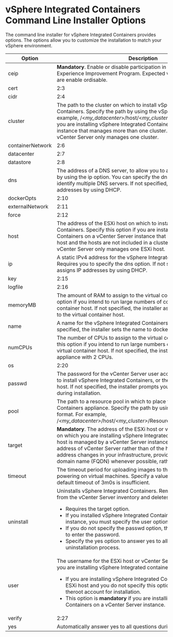 # vSphere Integrated Containers Command Line Installer Options

The command line installer for vSphere Integrated Containers provides options. The options allow you to customize the installation to match your vSphere environment.

<table>
  <thead>
    <tr>
      <th><strong>Option</strong></th>
      <th><strong>Description</strong></th>
    </tr>
  </thead>
  <tbody>
    <tr>
      <td><span class="style1">ceip</span></td>
      <td><strong>Mandatory</strong>. Enable or disable participation in the VMware Customer Experience Improvement Program. Expected values are&nbsp;enable&nbsp;ordisable.</td>
    </tr>
    <tr>
      <td><span class="style1">cert</span></td>
      <td>2:3</td>
    </tr>
    <tr>
      <td><span class="style1">cidr</span></td>
      <td>2:4</td>
    </tr>
    <tr>
      <td><span class="style1">cluster</span></td>
      <td>The path to the cluster on which to install vSphere Integrated Containers. Specify the path by using the vSphere&nbsp;<span class="style1">govc</span>&nbsp;CLI format. For example,&nbsp;<span class="style1">/&lt;<em>my_datacenter</em>&gt;/host/&lt;<em>my_cluster</em>&gt;/</span>. Specify this option if you are installing vSphere Integrated Containers on a vCenter Server instance that manages more than one cluster. Omit this option if vCenter Server only manages one cluster.</td>
    </tr>
    <tr>
      <td><span class="style1">containerNetwork</span></td>
      <td>2:6</td>
    </tr>
    <tr>
      <td><span class="style1">datacenter</span></td>
      <td>2:7</td>
    </tr>
    <tr>
      <td><span class="style1">datastore</span></td>
      <td>2:8</td>
    </tr>
    <tr>
      <td><span class="style1">dns</span></td>
      <td>The address of a DNS server, to allow you to assign static IP addresses by using the&nbsp;ip&nbsp;option. You can specify the&nbsp;<span class="style1">dns</span>&nbsp;option multiple times, to identify multiple DNS servers. If not specified, the installer assigns IP addresses by using DHCP.</td>
    </tr>
    <tr>
      <td><span class="style1">dockerOpts</span></td>
      <td>2:10</td>
    </tr>
    <tr>
      <td><span class="style1">externalNetwork</span></td>
      <td>2:11</td>
    </tr>
    <tr>
      <td><span class="style1">force</span></td>
      <td>2:12</td>
    </tr>
    <tr>
      <td><span class="style1">host</span></td>
      <td>The address of the ESXi host on which to install vSphere Integrated Containers. Specify this option if you are installing vSphere Integrated Containers on a vCenter Server instance that manages more than one host and the hosts are not included in a cluster. Omit this option if vCenter Server only manages one ESXi host.</td>
    </tr>
    <tr>
      <td><span class="style1">ip</span></td>
      <td>A static IPv4 address for the vSphere Integrated Containers appliance. Requires you to specify the&nbsp;<span class="style1">dns</span>&nbsp;option. If not specified, the installer assigns IP addresses by using DHCP.</td>
    </tr>
    <tr>
      <td><span class="style1">key</span></td>
      <td>2:15</td>
    </tr>
    <tr>
      <td><span class="style1">logfile</span></td>
      <td>2:16</td>
    </tr>
    <tr>
      <td><span class="style1">memoryMB</span></td>
      <td>The amount of RAM to assign to the virtual container host. Specify this option if you intend to run large numbers of containers in this virtual container host. If not specified, the installer assigns 2048 MB of RAM to the virtual container host.</td>
    </tr>
    <tr>
      <td><span class="style1">name</span></td>
      <td>A name for the vSphere Integrated Containers appliance. If not specified, the installer sets the name to&nbsp;docker-appliance.</td>
    </tr>
    <tr>
      <td><span class="style1">numCPUs</span></td>
      <td>The number of CPUs to assign to the virtual container host. Specify this option if you intend to run large numbers of containers in this virtual container host. If not specified, the installer creates the appliance with 2 CPUs.</td>
    </tr>
    <tr>
      <td><span class="style1">os</span></td>
      <td>2:20</td>
    </tr>
    <tr>
      <td><span class="style1">passwd</span></td>
      <td>The password for the vCenter Server user account that you are using to install vSphere Integrated Containers, or the password for the ESXi host. If not specified, the installer prompts you to enter the password during installation.</td>
    </tr>
    <tr>
      <td><span class="style1">pool</span></td>
      <td>The path to a resource pool in which to place the vSphere Integrated Containers appliance. Specify the path by using the vSphere&nbsp;<span class="style1">govc</span>&nbsp;CLI format. For example, <span class="style1">/<em>&lt;my_datacenter&gt;</em>/host/<em>&lt;my_cluster&gt;</em>/Resources/<em>&lt;my_resource_pool&gt;</em></span>.</td>
    </tr>
    <tr>
      <td><span class="style1">target</span></td>
      <td><strong>Mandatory</strong>. The address of the ESXi host or vCenter Server instance on which you are installing vSphere Integrated containers. If an ESXi host is managed by a vCenter Server instance, you must provide the address of vCenter Server rather than of the host. To facilitate IP address changes in your infrastructure, provide a fully qualified domain name (FQDN) whenever possible, rather than an IP address.</td>
    </tr>
    <tr>
      <td><span class="style1">timeout</span></td>
      <td>The timeout period for uploading images to the ESXi host and powering on virtual machines. Specify a value in the format&nbsp;<span class="style1">XmYs</span>&nbsp;if the default timeout of 3m0s is insufficient.</td>
    </tr>
    <tr>
      <td><span class="style1">uninstall</span></td>
      <td>Uninstalls vSphere Integrated Containers. Removes all virtual machines from the vCenter Server inventory and deletes all files from storage.
          <ul>
            <li>Requires the&nbsp;<span class="style1">target</span>&nbsp;option.</li>
            <li>If you installed vSphere Integrated Containers on a vCenter Server instance, you must specify the&nbsp;<span class="style1">user</span>&nbsp;option.</li>
            <li>If you do not specify the&nbsp;<span class="style1">passwd</span>&nbsp;option, the installer prompts you to enter the password.</li>
            <li>Specify the&nbsp;<span class="style1">yes</span>&nbsp;option to answer yes to all questions during the uninstallation process.</li>
          </ul></td>
    </tr>
    <tr>
      <td><span class="style1">user</span></td>
      <td>The username for the ESXi host or vCenter Server instance on which you are installing vSphere Integrated containers.
          <ul>
            <li>If you are installing vSphere Integrated Containers directly on an ESXi host and you do not specify this option, the installer uses theroot&nbsp;account for installation.</li>
            <li>This option is&nbsp;<strong>mandatory</strong>&nbsp;if you are installing vSphere Integrated Containers on a vCenter Server instance.</li>
          </ul></td>
    </tr>
    <tr>
      <td><span class="style1">verify</span></td>
      <td>2:27</td>
    </tr>
    <tr>
      <td><span class="style1">yes</span></td>
      <td>Automatically answer yes to all questions during uninstallation.</td>
    </tr>
  </tbody>
</table>
